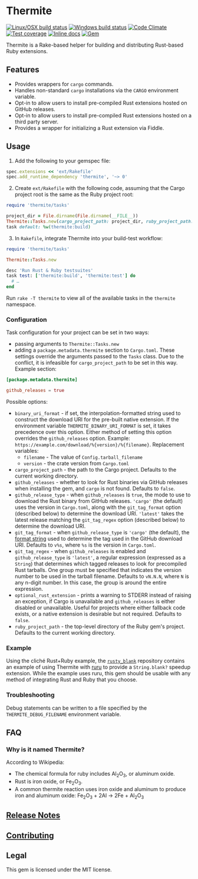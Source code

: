 # Thermite

[![Linux/OSX build status](https://travis-ci.org/malept/thermite.svg?branch=master)](https://travis-ci.org/malept/thermite)
[![Windows build status](https://ci.appveyor.com/api/projects/status/kneo890m3ypoxril?svg=true)](https://ci.appveyor.com/project/malept/thermite)
[![Code Climate](https://codeclimate.com/github/malept/thermite/badges/gpa.svg)](https://codeclimate.com/github/malept/thermite)
[![Test coverage](https://codeclimate.com/github/malept/thermite/badges/coverage.svg)](https://codeclimate.com/github/malept/thermite/coverage)
[![Inline docs](http://inch-ci.org/github/malept/thermite.svg?branch=master)](http://inch-ci.org/github/malept/thermite)
[![Gem](https://img.shields.io/gem/v/thermite.svg?maxAge=30000)](https://rubygems.org/gems/thermite)

Thermite is a Rake-based helper for building and distributing Rust-based Ruby extensions.

## Features

* Provides wrappers for `cargo` commands.
* Handles non-standard `cargo` installations via the `CARGO` environment variable.
* Opt-in to allow users to install pre-compiled Rust extensions hosted on GitHub releases.
* Opt-in to allow users to install pre-compiled Rust extensions hosted on a third party server.
* Provides a wrapper for initializing a Rust extension via Fiddle.

## Usage

1. Add the following to your gemspec file:

  ```ruby
  spec.extensions << 'ext/Rakefile'
  spec.add_runtime_dependency 'thermite', '~> 0'
  ```

2. Create `ext/Rakefile` with the following code, assuming that the Cargo project root is the same
   as the Ruby project root:

  ```ruby
  require 'thermite/tasks'

  project_dir = File.dirname(File.dirname(__FILE__))
  Thermite::Tasks.new(cargo_project_path: project_dir, ruby_project_path: project_dir)
  task default: %w(thermite:build)
  ```

3. In `Rakefile`, integrate Thermite into your build-test workflow:

  ```ruby
  require 'thermite/tasks'

  Thermite::Tasks.new

  desc 'Run Rust & Ruby testsuites'
  task test: ['thermite:build', 'thermite:test'] do
    # …
  end
  ```

Run `rake -T thermite` to view all of the available tasks in the `thermite` namespace.

### Configuration

Task configuration for your project can be set in two ways:

* passing arguments to `Thermite::Tasks.new`
* adding a `package.metadata.thermite` section to `Cargo.toml`. These settings override the
  arguments passed to the `Tasks` class. Due to the conflict, it is infeasible for
  `cargo_project_path` to be set in this way. Example section:

```toml
[package.metadata.thermite]

github_releases = true
```

Possible options:

* `binary_uri_format` - if set, the interpolation-formatted string used to construct the download
  URI for the pre-built native extension. If the environment variable `THERMITE_BINARY_URI_FORMAT`
  is set, it takes precedence over this option. Either method of setting this option overrides the
  `github_releases` option.
  Example: `https://example.com/download/%{version}/%{filename}`. Replacement variables:
    - `filename` - The value of `Config.tarball_filename`
    - `version` - the crate version from `Cargo.toml`
* `cargo_project_path` - the path to the Cargo project. Defaults to the current working directory.
* `github_releases` - whether to look for Rust binaries via GitHub releases when installing
  the gem, and `cargo` is not found. Defaults to `false`.
* `github_release_type` - when `github_releases` is `true`, the mode to use to download the Rust
  binary from GitHub releases. `'cargo'` (the default) uses the version in `Cargo.toml`, along with
  the `git_tag_format` option (described below) to determine the download URI. `'latest'` takes the
  latest release matching the `git_tag_regex` option (described below) to determine the download
  URI.
* `git_tag_format` - when `github_release_type` is `'cargo'` (the default), the
  [format string](http://ruby-doc.org/core/String.html#method-i-25) used to determine the tag used
  in the GitHub download URI. Defaults to `v%s`, where `%s` is the version in `Cargo.toml`.
* `git_tag_regex` - when `github_releases` is enabled and `github_release_type` is `'latest'`, a
  regular expression (expressed as a `String`) that determines which tagged releases to look for
  precompiled Rust tarballs. One group must be specified that indicates the version number to be
  used in the tarball filename. Defaults to `vN.N.N`, where `N` is any n-digit number. In this case,
  the group is around the entire expression.
* `optional_rust_extension` - prints a warning to STDERR instead of raising an exception, if Cargo
  is unavailable and `github_releases` is either disabled or unavailable. Useful for projects where
  either fallback code exists, or a native extension is desirable but not required. Defaults
  to `false`.
* `ruby_project_path` - the top-level directory of the Ruby gem's project. Defaults to the
  current working directory.

### Example

Using the cliché Rust+Ruby example, the [`rusty_blank`](https://github.com/malept/rusty_blank)
repository contains an example of using Thermite with [ruru](https://github.com/d-unseductable/ruru)
to provide a `String.blank?` speedup extension. While the example uses ruru, this gem should be
usable with any method of integrating Rust and Ruby that you choose.

### Troubleshooting

Debug statements can be written to a file specified by the `THERMITE_DEBUG_FILENAME` environment
variable.

## FAQ

### Why is it named Thermite?

According to Wikipedia:

* The chemical formula for ruby includes Al<sub>2</sub>O<sub>3</sub>, or aluminum oxide.
* Rust is iron oxide, or Fe<sub>2</sub>O<sub>3</sub>.
* A common thermite reaction uses iron oxide and aluminum to produce iron and aluminum oxide:
  Fe<sub>2</sub>O<sub>3</sub> + 2Al → 2Fe + Al<sub>2</sub>O<sub>3</sub>

## [Release Notes](https://github.com/malept/thermite/blob/master/NEWS.md)

## [Contributing](https://github.com/malept/thermite/blob/master/CONTRIBUTING.md)

## Legal

This gem is licensed under the MIT license.
